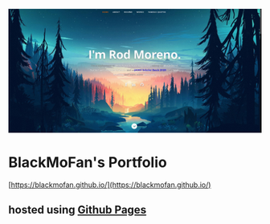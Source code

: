 ![cover](githubPages.png)

# BlackMoFan's Portfolio
[https://blackmofan.github.io/](https://blackmofan.github.io/)
## hosted using [Github Pages](https://pages.github.com/)
